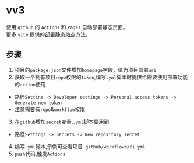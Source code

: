 # vv3

使用 `github` 的 `Actions` 和 `Pages` 自动部署静态页面。   
更多 `vite` 提供的[部署静态站点](https://cn.vitejs.dev/guide/static-deploy.html)方法。

## 步骤

1. 项目的`package.json`文件增加`homepage`字段，值为项目部署`uri`
2. 获取一个拥有项目`repo`权限的`token`,编写`.yml`脚本时提供给需要使用部署功能的`action`使用
  + 路径`Settins -> Developer settings -> Personal access tokens -> Generate new token`
  + 注意需要有`repo`&`workflow`权限
3. 在`github`增加`secret`变量,`.yml`脚本要用到
  + 路径`Settings -> Secrets -> New repository secret`
4. 编写`.yml`脚本,示例可查看项目`.github/workflows/ci.yml`
5. `push`代码,触发`Actions`
